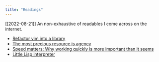 ```yaml
---
title: "Readings"
---
```


[[2022-08-21]]
An non-exhaustive of readables I come across on the internet.

- [Refactor vim into a library](https://github.com/neovim/neovim/wiki/Refactor-vim-into-a-library)
- [The most precious resource is agency](https://simonsarris.substack.com/p/the-most-precious-resource-is-agency)
- [Speed matters: Why working quickly is more important than it seems](https://jsomers.net/blog/speed-matters)
- [Little Lisp interpreter](https://maryrosecook.com/blog/post/little-lisp-interpreter)
